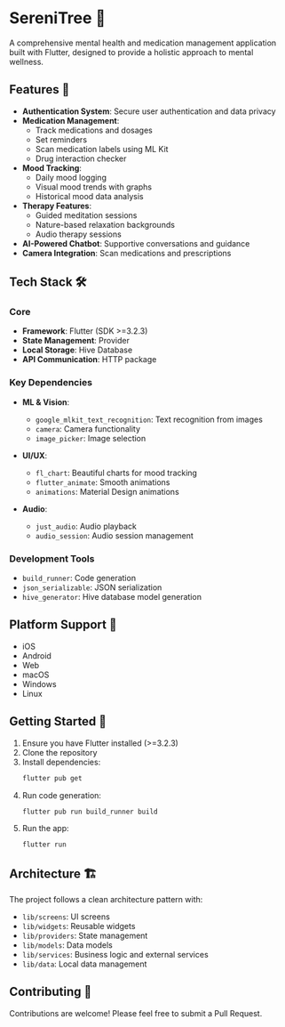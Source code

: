 # SereniTree 🌳

A comprehensive mental health and medication management application built with Flutter, designed to provide a holistic approach to mental wellness.

## Features 🌟

- **Authentication System**: Secure user authentication and data privacy
- **Medication Management**:
  - Track medications and dosages
  - Set reminders
  - Scan medication labels using ML Kit
  - Drug interaction checker
- **Mood Tracking**:
  - Daily mood logging
  - Visual mood trends with graphs
  - Historical mood data analysis
- **Therapy Features**:
  - Guided meditation sessions
  - Nature-based relaxation backgrounds
  - Audio therapy sessions
- **AI-Powered Chatbot**: Supportive conversations and guidance
- **Camera Integration**: Scan medications and prescriptions

## Tech Stack 🛠️

### Core
- **Framework**: Flutter (SDK >=3.2.3)
- **State Management**: Provider
- **Local Storage**: Hive Database
- **API Communication**: HTTP package

### Key Dependencies
- **ML & Vision**:
  - `google_mlkit_text_recognition`: Text recognition from images
  - `camera`: Camera functionality
  - `image_picker`: Image selection

- **UI/UX**:
  - `fl_chart`: Beautiful charts for mood tracking
  - `flutter_animate`: Smooth animations
  - `animations`: Material Design animations

- **Audio**:
  - `just_audio`: Audio playback
  - `audio_session`: Audio session management

### Development Tools
- `build_runner`: Code generation
- `json_serializable`: JSON serialization
- `hive_generator`: Hive database model generation

## Platform Support 📱

- iOS
- Android
- Web
- macOS
- Windows
- Linux

## Getting Started 🚀

1. Ensure you have Flutter installed (>=3.2.3)
2. Clone the repository
3. Install dependencies:
   ```bash
   flutter pub get
   ```
4. Run code generation:
   ```bash
   flutter pub run build_runner build
   ```
5. Run the app:
   ```bash
   flutter run
   ```

## Architecture 🏗️

The project follows a clean architecture pattern with:
- `lib/screens`: UI screens
- `lib/widgets`: Reusable widgets
- `lib/providers`: State management
- `lib/models`: Data models
- `lib/services`: Business logic and external services
- `lib/data`: Local data management

## Contributing 🤝

Contributions are welcome! Please feel free to submit a Pull Request.
